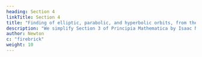 ```yaml
---
heading: Section 4
linkTitle: Section 4
title: "Finding of elliptic, parabolic, and hyperbolic orbits, from the focus given."
description: "We simplify Section 3 of Principia Mathematica by Isaac Newton"
author: Newton
c: "firebrick"
weight: 10
---
```


